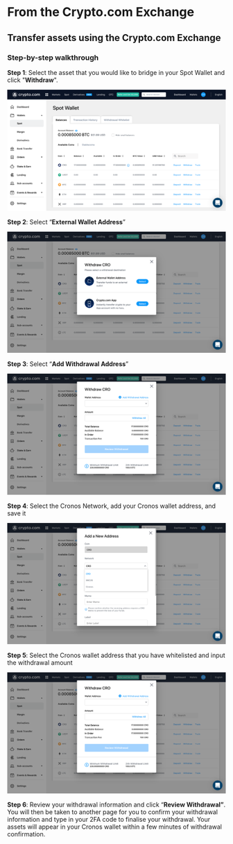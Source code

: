 # From the Crypto.com Exchange

## Transfer assets using the Crypto.com Exchange

### Step-by-step walkthrough

**Step 1**: Select the asset that you would like to bridge in your Spot Wallet and click "**Withdraw**".

![centered image](../assets/cdcex1.png)

**Step 2**: Select “**External Wallet Address**”

![centered image](../assets/cdcex2.png)

**Step 3**: Select “**Add Withdrawal Address**”

![centered image](<../assets/cdcex3 (1) (1) (1) (1) (1).png>)

**Step 4**: Select the Cronos Network, add your Cronos wallet address, and save it

![centered image](../assets/cdcex4.png)

**Step 5**: Select the Cronos wallet address that you have whitelisted and input the withdrawal amount

![centered image](<../assets/cdcex3 (1) (1) (1) (1) (2).png>)

**Step 6**: Review your withdrawal information and click “**Review Withdrawal”**. You will then be taken to another page for you to confirm your withdrawal information and type in your 2FA code to finalise your withdrawal. Your assets will appear in your Cronos wallet within a few minutes of withdrawal confirmation.

